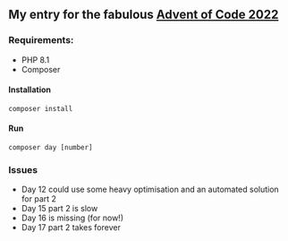 ## My entry for the fabulous [Advent of Code 2022](https://adventofcode.com/2022/about) 

### Requirements: 
- PHP 8.1
- Composer

#### Installation 
`composer install`

#### Run 
`composer day [number]`

### Issues
- Day 12 could use some heavy optimisation and an automated solution for part 2
- Day 15 part 2 is slow
- Day 16 is missing (for now!)
- Day 17 part 2 takes forever